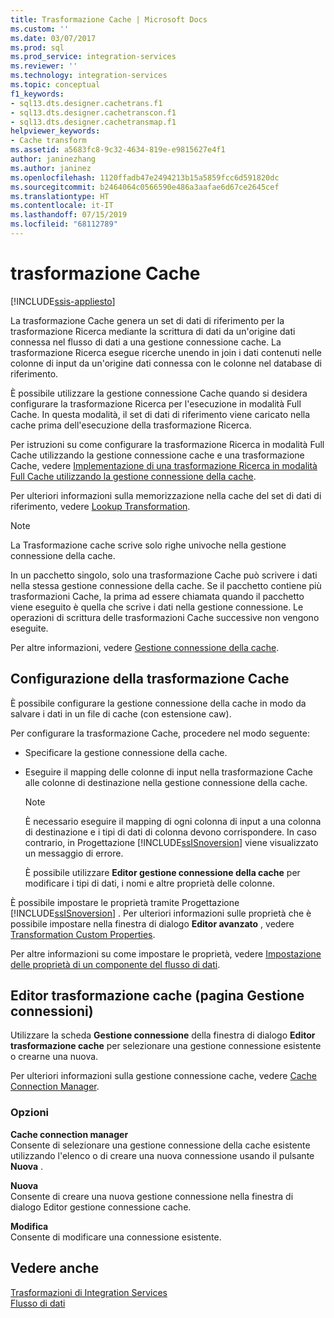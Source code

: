 ```yaml
---
title: Trasformazione Cache | Microsoft Docs
ms.custom: ''
ms.date: 03/07/2017
ms.prod: sql
ms.prod_service: integration-services
ms.reviewer: ''
ms.technology: integration-services
ms.topic: conceptual
f1_keywords:
- sql13.dts.designer.cachetrans.f1
- sql13.dts.designer.cachetranscon.f1
- sql13.dts.designer.cachetransmap.f1
helpviewer_keywords:
- Cache transform
ms.assetid: a5683fc8-9c32-4634-819e-e9815627e4f1
author: janinezhang
ms.author: janinez
ms.openlocfilehash: 1120ffadb47e2494213b15a5859fcc6d591820dc
ms.sourcegitcommit: b2464064c0566590e486a3aafae6d67ce2645cef
ms.translationtype: HT
ms.contentlocale: it-IT
ms.lasthandoff: 07/15/2019
ms.locfileid: "68112789"
---
```

# <a name="cache-transform"></a>trasformazione Cache

[!INCLUDE[ssis-appliesto](../../../includes/ssis-appliesto-ssvrpluslinux-asdb-asdw-xxx.md)]


  La trasformazione Cache genera un set di dati di riferimento per la trasformazione Ricerca mediante la scrittura di dati da un'origine dati connessa nel flusso di dati a una gestione connessione cache. La trasformazione Ricerca esegue ricerche unendo in join i dati contenuti nelle colonne di input da un'origine dati connessa con le colonne nel database di riferimento.  
  
 È possibile utilizzare la gestione connessione Cache quando si desidera configurare la trasformazione Ricerca per l'esecuzione in modalità Full Cache. In questa modalità, il set di dati di riferimento viene caricato nella cache prima dell'esecuzione della trasformazione Ricerca.  
  
 Per istruzioni su come configurare la trasformazione Ricerca in modalità Full Cache utilizzando la gestione connessione cache e una trasformazione Cache, vedere [Implementazione di una trasformazione Ricerca in modalità Full Cache utilizzando la gestione connessione della cache](../../../integration-services/data-flow/transformations/lookup-transformation-full-cache-mode-cache-connection-manager.md).  
  
 Per ulteriori informazioni sulla memorizzazione nella cache del set di dati di riferimento, vedere [Lookup Transformation](../../../integration-services/data-flow/transformations/lookup-transformation.md).  
  
> [!NOTE]  
>  La Trasformazione cache scrive solo righe univoche nella gestione connessione della cache.  
  
 In un pacchetto singolo, solo una trasformazione Cache può scrivere i dati nella stessa gestione connessione della cache. Se il pacchetto contiene più trasformazioni Cache, la prima ad essere chiamata quando il pacchetto viene eseguito è quella che scrive i dati nella gestione connessione. Le operazioni di scrittura delle trasformazioni Cache successive non vengono eseguite.  
  
 Per altre informazioni, vedere [Gestione connessione della cache](../../../integration-services/data-flow/transformations/cache-connection-manager.md).  
  
## <a name="configuration-of-the-cache-transform"></a>Configurazione della trasformazione Cache  
 È possibile configurare la gestione connessione della cache in modo da salvare i dati in un file di cache (con estensione caw).  
  
 Per configurare la trasformazione Cache, procedere nel modo seguente:  
  
-   Specificare la gestione connessione della cache.  
  
-   Eseguire il mapping delle colonne di input nella trasformazione Cache alle colonne di destinazione nella gestione connessione della cache.  
  
    > [!NOTE]  
    >  È necessario eseguire il mapping di ogni colonna di input a una colonna di destinazione e i tipi di dati di colonna devono corrispondere. In caso contrario, in Progettazione [!INCLUDE[ssISnoversion](../../../includes/ssisnoversion-md.md)] viene visualizzato un messaggio di errore.  
  
     È possibile utilizzare **Editor gestione connessione della cache** per modificare i tipi di dati, i nomi e altre proprietà delle colonne.  
  
 È possibile impostare le proprietà tramite Progettazione [!INCLUDE[ssISnoversion](../../../includes/ssisnoversion-md.md)] . Per ulteriori informazioni sulle proprietà che è possibile impostare nella finestra di dialogo **Editor avanzato** , vedere [Transformation Custom Properties](../../../integration-services/data-flow/transformations/transformation-custom-properties.md).  
  
 Per altre informazioni su come impostare le proprietà, vedere [Impostazione delle proprietà di un componente del flusso di dati](../../../integration-services/data-flow/set-the-properties-of-a-data-flow-component.md).  
  
## <a name="cache-transformation-editor-connection-manager-page"></a>Editor trasformazione cache (pagina Gestione connessioni)
  Utilizzare la scheda **Gestione connessione** della finestra di dialogo **Editor trasformazione cache** per selezionare una gestione connessione esistente o crearne una nuova.  
  
 Per ulteriori informazioni sulla gestione connessione cache, vedere [Cache Connection Manager](../../../integration-services/data-flow/transformations/cache-connection-manager.md).  
  
### <a name="options"></a>Opzioni  
 **Cache connection manager**  
 Consente di selezionare una gestione connessione della cache esistente utilizzando l'elenco o di creare una nuova connessione usando il pulsante **Nuova** .  
  
 **Nuova**  
 Consente di creare una nuova gestione connessione nella finestra di dialogo Editor gestione connessione cache.  
  
 **Modifica**  
 Consente di modificare una connessione esistente.  
  
## <a name="see-also"></a>Vedere anche  
 [Trasformazioni di Integration Services](../../../integration-services/data-flow/transformations/integration-services-transformations.md)   
 [Flusso di dati](../../../integration-services/data-flow/data-flow.md)  
  
  
